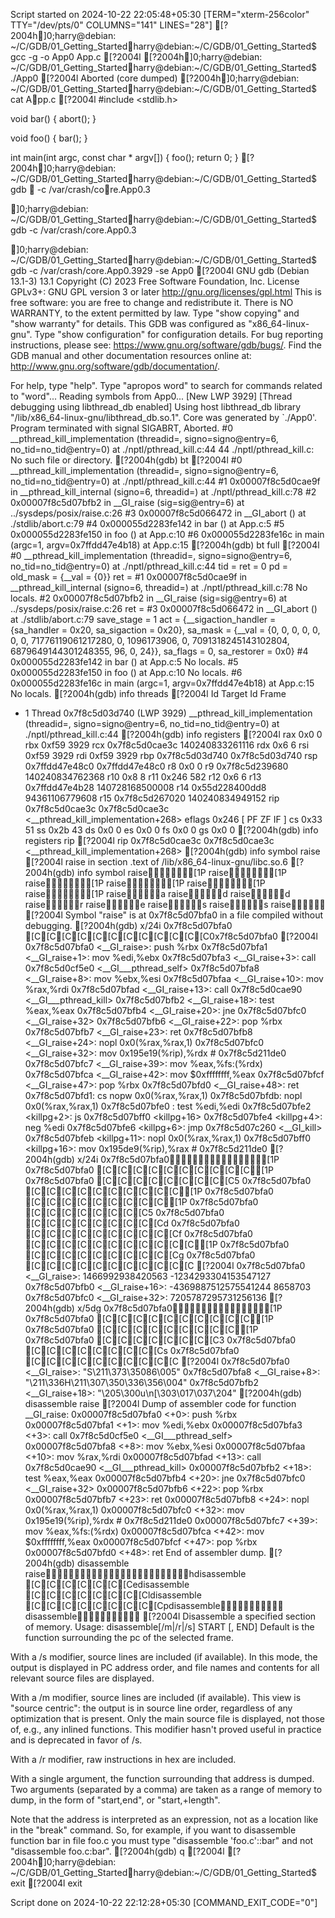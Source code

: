 Script started on 2024-10-22 22:05:48+05:30 [TERM="xterm-256color" TTY="/dev/pts/0" COLUMNS="141" LINES="28"]
[?2004h]0;harry@debian: ~/C/GDB/01_Getting_Startedharry@debian:~/C/GDB/01_Getting_Started$ gcc -g -o App0 App.c 
[?2004l[?2004h]0;harry@debian: ~/C/GDB/01_Getting_Startedharry@debian:~/C/GDB/01_Getting_Started$ ./App0 
[?2004lAborted (core dumped)
[?2004h]0;harry@debian: ~/C/GDB/01_Getting_Startedharry@debian:~/C/GDB/01_Getting_Started$ cat App.c
[?2004l#include <stdlib.h>

void bar()
{
    abort();
}

void foo()
{
    bar();
}

int main(int argc, const char * argv[])
{
    foo();
    return 0;
}
[?2004h]0;harry@debian: ~/C/GDB/01_Getting_Startedharry@debian:~/C/GDB/01_Getting_Started$ gdb  -c /var/crash/core.App0.3]0;harry@debian: ~/C/GDB/01_Getting_Startedharry@debian:~/C/GDB/01_Getting_Started$ gdb -c /var/crash/core.App0.3]0;harry@debian: ~/C/GDB/01_Getting_Startedharry@debian:~/C/GDB/01_Getting_Started$ gdb -c /var/crash/core.App0.3929 -se App0
[?2004lGNU gdb (Debian 13.1-3) 13.1
Copyright (C) 2023 Free Software Foundation, Inc.
License GPLv3+: GNU GPL version 3 or later <http://gnu.org/licenses/gpl.html>
This is free software: you are free to change and redistribute it.
There is NO WARRANTY, to the extent permitted by law.
Type "show copying" and "show warranty" for details.
This GDB was configured as "x86_64-linux-gnu".
Type "show configuration" for configuration details.
For bug reporting instructions, please see:
<https://www.gnu.org/software/gdb/bugs/>.
Find the GDB manual and other documentation resources online at:
    <http://www.gnu.org/software/gdb/documentation/>.

For help, type "help".
Type "apropos word" to search for commands related to "word"...
Reading symbols from App0...
[New LWP 3929]
[Thread debugging using libthread_db enabled]
Using host libthread_db library "/lib/x86_64-linux-gnu/libthread_db.so.1".
Core was generated by `./App0'.
Program terminated with signal SIGABRT, Aborted.
#0  __pthread_kill_implementation (threadid=<optimized out>, signo=signo@entry=6, no_tid=no_tid@entry=0) at ./nptl/pthread_kill.c:44
44	./nptl/pthread_kill.c: No such file or directory.
[?2004h(gdb) bt
[?2004l#0  __pthread_kill_implementation (threadid=<optimized out>, signo=signo@entry=6, no_tid=no_tid@entry=0) at ./nptl/pthread_kill.c:44
#1  0x00007f8c5d0cae9f in __pthread_kill_internal (signo=6, threadid=<optimized out>) at ./nptl/pthread_kill.c:78
#2  0x00007f8c5d07bfb2 in __GI_raise (sig=sig@entry=6) at ../sysdeps/posix/raise.c:26
#3  0x00007f8c5d066472 in __GI_abort () at ./stdlib/abort.c:79
#4  0x000055d2283fe142 in bar () at App.c:5
#5  0x000055d2283fe150 in foo () at App.c:10
#6  0x000055d2283fe16c in main (argc=1, argv=0x7ffdd47e4b18) at App.c:15
[?2004h(gdb) bt full
[?2004l#0  __pthread_kill_implementation (threadid=<optimized out>, signo=signo@entry=6, no_tid=no_tid@entry=0) at ./nptl/pthread_kill.c:44
        tid = <optimized out>
        ret = 0
        pd = <optimized out>
        old_mask = {__val = {0}}
        ret = <optimized out>
#1  0x00007f8c5d0cae9f in __pthread_kill_internal (signo=6, threadid=<optimized out>) at ./nptl/pthread_kill.c:78
No locals.
#2  0x00007f8c5d07bfb2 in __GI_raise (sig=sig@entry=6) at ../sysdeps/posix/raise.c:26
        ret = <optimized out>
#3  0x00007f8c5d066472 in __GI_abort () at ./stdlib/abort.c:79
        save_stage = 1
        act = {__sigaction_handler = {sa_handler = 0x20, sa_sigaction = 0x20}, sa_mask = {__val = {0, 0, 0, 0, 0, 0, 0, 71776119061217280, 
              0, 1096173906, 0, 7091318245143102804, 6879649144301248355, 96, 0, 24}}, sa_flags = 0, sa_restorer = 0x0}
#4  0x000055d2283fe142 in bar () at App.c:5
No locals.
#5  0x000055d2283fe150 in foo () at App.c:10
No locals.
#6  0x000055d2283fe16c in main (argc=1, argv=0x7ffdd47e4b18) at App.c:15
No locals.
[?2004h(gdb) info threads
[?2004l  Id   Target Id                        Frame 
* 1    Thread 0x7f8c5d03d740 (LWP 3929) __pthread_kill_implementation (threadid=<optimized out>, signo=signo@entry=6, no_tid=no_tid@entry=0)
    at ./nptl/pthread_kill.c:44
[?2004h(gdb) info registers
[?2004lrax            0x0                 0
rbx            0xf59               3929
rcx            0x7f8c5d0cae3c      140240833261116
rdx            0x6                 6
rsi            0xf59               3929
rdi            0xf59               3929
rbp            0x7f8c5d03d740      0x7f8c5d03d740
rsp            0x7ffdd47e48c0      0x7ffdd47e48c0
r8             0x0                 0
r9             0x7f8c5d239680      140240834762368
r10            0x8                 8
r11            0x246               582
r12            0x6                 6
r13            0x7ffdd47e4b28      140728168500008
r14            0x55d228400dd8      94361106779608
r15            0x7f8c5d267020      140240834949152
rip            0x7f8c5d0cae3c      0x7f8c5d0cae3c <__pthread_kill_implementation+268>
eflags         0x246               [ PF ZF IF ]
cs             0x33                51
ss             0x2b                43
ds             0x0                 0
es             0x0                 0
fs             0x0                 0
gs             0x0                 0
[?2004h(gdb) info registers rip
[?2004lrip            0x7f8c5d0cae3c      0x7f8c5d0cae3c <__pthread_kill_implementation+268>
[?2004h(gdb) info symbol raise
[?2004lraise in section .text of /lib/x86_64-linux-gnu/libc.so.6
[?2004h(gdb) info symbol raise[1P raise[1P raise[1P raise[1P raise[1P raise[1P raisea raised raised raiser raisee raises raises raise
[?2004lSymbol "raise" is at 0x7f8c5d07bfa0 in a file compiled without debugging.
[?2004h(gdb) x/24i 0x7f8c5d07bfa0[C[C[C[C[C[C[C[C[C[C[C[C0x7f8c5d07bfa0
[?2004l   0x7f8c5d07bfa0 <__GI_raise>:	push   %rbx
   0x7f8c5d07bfa1 <__GI_raise+1>:	mov    %edi,%ebx
   0x7f8c5d07bfa3 <__GI_raise+3>:	call   0x7f8c5d0cf5e0 <__GI___pthread_self>
   0x7f8c5d07bfa8 <__GI_raise+8>:	mov    %ebx,%esi
   0x7f8c5d07bfaa <__GI_raise+10>:	mov    %rax,%rdi
   0x7f8c5d07bfad <__GI_raise+13>:	call   0x7f8c5d0cae90 <__GI___pthread_kill>
   0x7f8c5d07bfb2 <__GI_raise+18>:	test   %eax,%eax
   0x7f8c5d07bfb4 <__GI_raise+20>:	jne    0x7f8c5d07bfc0 <__GI_raise+32>
   0x7f8c5d07bfb6 <__GI_raise+22>:	pop    %rbx
   0x7f8c5d07bfb7 <__GI_raise+23>:	ret
   0x7f8c5d07bfb8 <__GI_raise+24>:	nopl   0x0(%rax,%rax,1)
   0x7f8c5d07bfc0 <__GI_raise+32>:	mov    0x195e19(%rip),%rdx        # 0x7f8c5d211de0
   0x7f8c5d07bfc7 <__GI_raise+39>:	mov    %eax,%fs:(%rdx)
   0x7f8c5d07bfca <__GI_raise+42>:	mov    $0xffffffff,%eax
   0x7f8c5d07bfcf <__GI_raise+47>:	pop    %rbx
   0x7f8c5d07bfd0 <__GI_raise+48>:	ret
   0x7f8c5d07bfd1:	cs nopw 0x0(%rax,%rax,1)
   0x7f8c5d07bfdb:	nopl   0x0(%rax,%rax,1)
   0x7f8c5d07bfe0 <killpg>:	test   %edi,%edi
   0x7f8c5d07bfe2 <killpg+2>:	js     0x7f8c5d07bff0 <killpg+16>
   0x7f8c5d07bfe4 <killpg+4>:	neg    %edi
   0x7f8c5d07bfe6 <killpg+6>:	jmp    0x7f8c5d07c260 <__GI_kill>
   0x7f8c5d07bfeb <killpg+11>:	nopl   0x0(%rax,%rax,1)
   0x7f8c5d07bff0 <killpg+16>:	mov    0x195de9(%rip),%rax        # 0x7f8c5d211de0
[?2004h(gdb) x/24i 0x7f8c5d07bfa0[1P 0x7f8c5d07bfa0[C[C[C[C[C[C[C[C[C[C[1P 0x7f8c5d07bfa0[C[C[C[C[C[C[C[C[C5 0x7f8c5d07bfa0[C[C[C[C[C[C[C[C[C[C[1P 0x7f8c5d07bfa0[C[C[C[C[C[C[C[C[C[1P 0x7f8c5d07bfa0[C[C[C[C[C[C[C[C5 0x7f8c5d07bfa0[C[C[C[C[C[C[C[C[Cd 0x7f8c5d07bfa0[C[C[C[C[C[C[C[C[C[Cf 0x7f8c5d07bfa0[C[C[C[C[C[C[C[C[C[C[C[1P 0x7f8c5d07bfa0[C[C[C[C[C[C[C[C[C[Cg 0x7f8c5d07bfa0[C[C[C[C[C[C[C[C[C[C[C
[?2004l0x7f8c5d07bfa0 <__GI_raise>:	1466992938420563	-1234293304153547127
0x7f8c5d07bfb0 <__GI_raise+16>:	-4369887512575541244	8658703
0x7f8c5d07bfc0 <__GI_raise+32>:	7205787295731256136
[?2004h(gdb) x/5dg 0x7f8c5d07bfa0[1P 0x7f8c5d07bfa0[C[C[C[C[C[C[C[C[C[C[1P 0x7f8c5d07bfa0[C[C[C[C[C[C[C[C[C[1P 0x7f8c5d07bfa0[C[C[C[C[C[C[C[C3 0x7f8c5d07bfa0[C[C[C[C[C[C[C[C[Cs 0x7f8c5d07bfa0[C[C[C[C[C[C[C[C[C[C
[?2004l0x7f8c5d07bfa0 <__GI_raise>:	"S\211\373\35086\005"
0x7f8c5d07bfa8 <__GI_raise+8>:	"\211\336H\211\307\350\336\356\004"
0x7f8c5d07bfb2 <__GI_raise+18>:	"\205\300u\n[\303\017\037\204"
[?2004h(gdb) disassemble raise
[?2004lDump of assembler code for function __GI_raise:
   0x00007f8c5d07bfa0 <+0>:	push   %rbx
   0x00007f8c5d07bfa1 <+1>:	mov    %edi,%ebx
   0x00007f8c5d07bfa3 <+3>:	call   0x7f8c5d0cf5e0 <__GI___pthread_self>
   0x00007f8c5d07bfa8 <+8>:	mov    %ebx,%esi
   0x00007f8c5d07bfaa <+10>:	mov    %rax,%rdi
   0x00007f8c5d07bfad <+13>:	call   0x7f8c5d0cae90 <__GI___pthread_kill>
   0x00007f8c5d07bfb2 <+18>:	test   %eax,%eax
   0x00007f8c5d07bfb4 <+20>:	jne    0x7f8c5d07bfc0 <__GI_raise+32>
   0x00007f8c5d07bfb6 <+22>:	pop    %rbx
   0x00007f8c5d07bfb7 <+23>:	ret
   0x00007f8c5d07bfb8 <+24>:	nopl   0x0(%rax,%rax,1)
   0x00007f8c5d07bfc0 <+32>:	mov    0x195e19(%rip),%rdx        # 0x7f8c5d211de0
   0x00007f8c5d07bfc7 <+39>:	mov    %eax,%fs:(%rdx)
   0x00007f8c5d07bfca <+42>:	mov    $0xffffffff,%eax
   0x00007f8c5d07bfcf <+47>:	pop    %rbx
   0x00007f8c5d07bfd0 <+48>:	ret
End of assembler dump.
[?2004h(gdb) disassemble raisehdisassemble[C[C[C[C[C[C[Cedisassemble[C[C[C[C[C[C[C[Cldisassemble[C[C[C[C[C[C[C[C[Cpdisassemble disassemble
[?2004lDisassemble a specified section of memory.
Usage: disassemble[/m|/r|/s] START [, END]
Default is the function surrounding the pc of the selected frame.

With a /s modifier, source lines are included (if available).
In this mode, the output is displayed in PC address order, and
file names and contents for all relevant source files are displayed.

With a /m modifier, source lines are included (if available).
This view is "source centric": the output is in source line order,
regardless of any optimization that is present.  Only the main source file
is displayed, not those of, e.g., any inlined functions.
This modifier hasn't proved useful in practice and is deprecated
in favor of /s.

With a /r modifier, raw instructions in hex are included.

With a single argument, the function surrounding that address is dumped.
Two arguments (separated by a comma) are taken as a range of memory to dump,
  in the form of "start,end", or "start,+length".

Note that the address is interpreted as an expression, not as a location
like in the "break" command.
So, for example, if you want to disassemble function bar in file foo.c
you must type "disassemble 'foo.c'::bar" and not "disassemble foo.c:bar".
[?2004h(gdb) q
[?2004l[?2004h]0;harry@debian: ~/C/GDB/01_Getting_Startedharry@debian:~/C/GDB/01_Getting_Started$ exit
[?2004lexit

Script done on 2024-10-22 22:12:28+05:30 [COMMAND_EXIT_CODE="0"]
